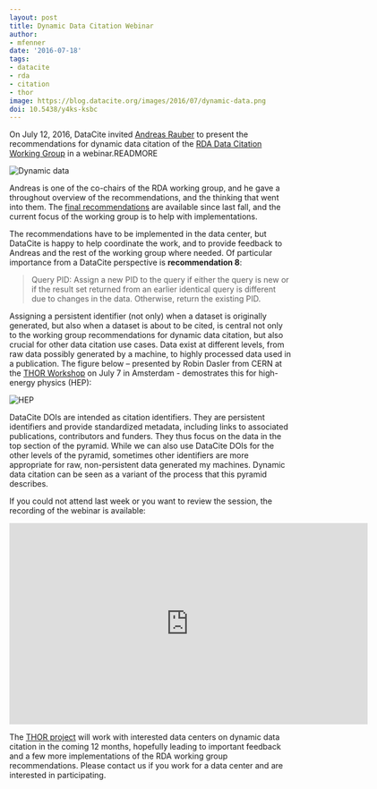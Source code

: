 ```yaml
---
layout: post
title: Dynamic Data Citation Webinar
author: 
- mfenner
date: '2016-07-18'
tags:
- datacite
- rda
- citation
- thor
image: https://blog.datacite.org/images/2016/07/dynamic-data.png
doi: 10.5438/y4ks-ksbc
---
```

On July 12, 2016, DataCite invited [Andreas Rauber](http://www.ifs.tuwien.ac.at/~andi/) to present the recommendations for dynamic data citation of the [RDA Data Citation Working Group](https://rd-alliance.org/groups/data-citation-wg.html) in a webinar.READMORE

![Dynamic data](/images/2016/07/dynamic-data.png)

Andreas is one of the co-chairs of the RDA working group, and he gave a throughout overview of the recommendations, and the thinking that went into them. The [final recommendations](https://rd-alliance.org/system/files/documents/RDA-DC-Recommendations_151020.pdf) are available since last fall, and the current focus of the working group is to help with implementations.

The recommendations have to be implemented in the data center, but DataCite is happy to help coordinate the work, and to provide feedback to Andreas and the rest of the working group where needed. Of particular importance from a DataCite perspective is **recommendation 8**:

> Query PID: Assign a new PID to the query if either the query is new or if the result set returned from an earlier identical query is different due to changes in the data. Otherwise, return the existing PID.

Assigning a persistent identifier (not only) when a dataset is originally generated, but also when a dataset is about to be cited, is central not only to the working group recommendations for dynamic data citation, but also crucial for other data citation use cases. Data exist at different levels, from raw data possibly generated by a machine, to highly processed data used in a publication. The figure below – presented by Robin Dasler from CERN at the [THOR Workshop](https://project-thor.eu/2016/06/21/july-7-2016-thor-workshop-identifiers-infrastructure-impact-and-innovation/) on July 7 in Amsterdam - demostrates this for high-energy physics (HEP):

![HEP](/images/2016/07/hep.png)

DataCite DOIs are intended as citation identifiers. They are persistent identifiers and provide standardized metadata, including links to associated publications, contributors and funders. They thus focus on the data in the top section of the pyramid. While we can also use DataCite DOIs for the other levels of the pyramid, sometimes other identifiers are more appropriate for raw, non-persistent data generated my machines. Dynamic data citation can be seen as a variant of the process that this pyramid describes.

If you could not attend last week or you want to review the session, the recording of the webinar is available:

<iframe src="https://player.vimeo.com/video/174795589" width="640" height="360" frameborder="0" webkitallowfullscreen mozallowfullscreen allowfullscreen></iframe><br/>

The [THOR project](https://project-thor.eu) will work with interested data centers on dynamic data citation in the coming 12 months, hopefully leading to important feedback and a few more implementations of the RDA working group recommendations. Please contact us if you work for a data center and are interested in participating.
